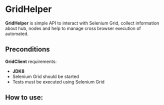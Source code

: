 # GridHelper

**GridHelper** is simple API to interact with Selenium Grid, collect information about hub, nodes
and help to manage cross browser execution of automated.

## Preconditions

**GridClient** requirements:
- **JDK8**
- Selenium Grid should be started
- Tests must be executed using Selenium Grid

## How to use:
